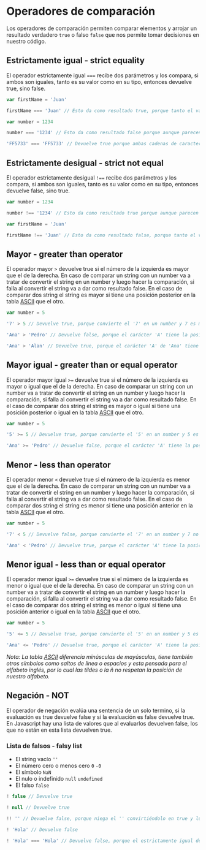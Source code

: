 # Operadores de comparación

Los operadores de comparación permiten comparar elementos y arrojar un resultado verdadero `true` o falso `false` que nos permite tomar decisiones en nuestro código.

## Estrictamente igual - strict equality

El operador estrictamente igual `===` recibe dos parámetros y los compara, si ambos son iguales, tanto es su valor como en su tipo, entonces devuelve true, sino false.

```js
var firstName = 'Juan'

firstName === 'Juan' // Esto da como resultado true, porque tanto el valor 'Juan', como el tipo de valor string coinciden.

var number = 1234

number === '1234' // Esto da como resultado false porque aunque parecen similares '1234'y 1234, uno es de tipo string y el otro number.

'FF5733' === 'FF5733' // Devuelve true porque ambas cadenas de caracteres son iguales

```

## Estrictamente desigual - strict not equal

El operador estrictamente desigual `!==` recibe dos parámetros y los compara, si ambos son iguales, tanto es su valor como en su tipo, entonces devuelve false, sino true.

```js
var number = 1234

number !== '1234' // Esto da como resultado true porque aunque parecen similares '1234'y 1234, uno es de tipo string y el otro number.

var firstName = 'Juan'

firstName !== 'Juan' // Esto da como resultado false, porque tanto el valor 'Juan', como el tipo de valor string coinciden.

```

## Mayor  - greater than operator

El operador mayor `>` devuelve true si el número de la izquierda es mayor que el de la derecha. En caso de comparar un string con un number va a tratar de convertir el string en un number y luego hacer la comparación, si falla al convertir el string va a dar como resultado false. En el caso de comparar dos string el string es mayor si tiene una posición posterior en la tabla [ASCII](http://www.elcodigoascii.com.ar/) que el otro.

```js
var number = 5

'7' > 5 // Devuelve true, porque convierte el '7' en un number y 7 es mayor que 5.

'Ana' > 'Pedro' // Devuelve false, porque el carácter 'A' tiene la posición 65, mientras que el carácter 'P' tiene la posición 80

'Ana' > 'Alan' // Devuelve true, porque el carácter 'A' de 'Ana' tiene la posición 65 al igual que la 'A' de 'Alan', pero la 'n' tiene la posición 110, mientras que la 'l' tiene la posición 108.

```

## Mayor igual - greater than or equal operator


El operador mayor igual `>=` devuelve true si el número de la izquierda es mayor o igual que el de la derecha. En caso de comparar un string con un number va a tratar de convertir el string en un number y luego hacer la comparación, si falla al convertir el string va a dar como resultado false. En el caso de comparar dos string el string es mayor o igual si tiene una posición posterior o igual en la tabla [ASCII](http://www.elcodigoascii.com.ar/) que el otro.

```js
var number = 5

'5' >= 5 // Devuelve true, porque convierte el '5' en un number y 5 es igual que 5.

'Ana' >= 'Pedro' // Devuelve false, porque el carácter 'A' tiene la posición 65, mientras que el carácter 'P' tiene la posición 80

```

## Menor  - less than operator

El operador menor `<` devuelve true si el número de la izquierda es menor que el de la derecha. En caso de comparar un string con un number va a tratar de convertir el string en un number y luego hacer la comparación, si falla al convertir el string va a dar como resultado false. En el caso de comparar dos string el string es menor si tiene una posición anterior en la tabla [ASCII](http://www.elcodigoascii.com.ar/) que el otro.

```js
var number = 5

'7' < 5 // Devuelve false, porque convierte el '7' en un number y 7 no es menor que 5.

'Ana' < 'Pedro' // Devuelve true, porque el carácter 'A' tiene la posición 65, mientras que el carácter 'P' tiene la posición 80

```

## Menor igual - less than or equal operator


El operador menor igual `>=` devuelve true si el número de la izquierda es menor o igual que el de la derecha. En caso de comparar un string con un number va a tratar de convertir el string en un number y luego hacer la comparación, si falla al convertir el string va a dar como resultado false. En el caso de comparar dos string el string es menor o igual si tiene una posición anterior o igual en la tabla [ASCII](http://www.elcodigoascii.com.ar/) que el otro.

```js
var number = 5

'5' <= 5 // Devuelve true, porque convierte el '5' en un number y 5 es igual que 5.

'Ana' <= 'Pedro' // Devuelve true, porque el carácter 'A' tiene la posición 65, mientras que el carácter 'P' tiene la posición 80

```

 *Nota: La tabla [ASCII](http://www.elcodigoascii.com.ar/) diferencia minúsculas de mayúsculas, tiene también otros símbolos como saltos de linea o espacios y esta pensada para el alfabeto inglés, por lo cual las tildes o la ñ no respetan la posición de nuestro alfabeto.*

## Negación - NOT

El operador de negación evalúa una sentencia de un solo termino, si la evaluación es true devuelve false y si la evaluación es false devuelve true.
En Javascript hay una lista de valores que al evaluarlos devuelven false, los que no están en esta lista devuelven true.

### Lista de falsos - falsy list

- El string vacío `''`
- El número cero o menos cero `0` `-0`
- El símbolo `NaN`
- El nulo o indefinido `null` `undefined`
- El falso `false`


```js
! false // Devuelve true

! null // Devuelve true

!! '' // Devuelve false, porque niega el '' convirtiéndolo en true y luego lo vuelve a negar a false

! 'Hola' // Devuelve false

! 'Hola' === 'Hola' // Devuelve false, porque el estrictamente igual devuelve true y luego la negación lo convierte en false
```


